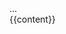 ---
---
<html lang="en">
<head>
<title>Ithilyn's Wiki</title>
<script type="text/javascript" src="http://static.wowhead.com/widgets/power.js"></script><script>var wowhead_tooltips = { "colorlinks": true, "iconizelinks": true, "renamelinks": true }</script>
</head>
<body>
  <div id="sidebar"> ... </div>
  <div id="main">
    {{content}}
  </div>
</body>
</html>
